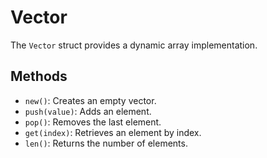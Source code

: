 # Vector

The `Vector` struct provides a dynamic array implementation.

## Methods
- `new()`: Creates an empty vector.
- `push(value)`: Adds an element.
- `pop()`: Removes the last element.
- `get(index)`: Retrieves an element by index.
- `len()`: Returns the number of elements.
